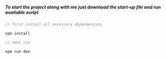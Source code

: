 ##### To start the project along with me just download the start-up file and run available script

```javascript
// first install all necessary dependencies

npm install

// next run

npm run dev

``` 